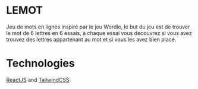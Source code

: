 # LEMOT

Jeu de mots en lignes inspiré par le jeu Wordle, le but du jeu est de trouver le mot de 6 lettres en 6 essais, à chaque essai vous decouvrez si vous avez trouvez des lettres
appartenant au mot et si vous les avez bien placé.

# Technologies
[ReactJS](https://fr.reactjs.org/) and [TailwindCSS](https://tailwindcss.com/)


